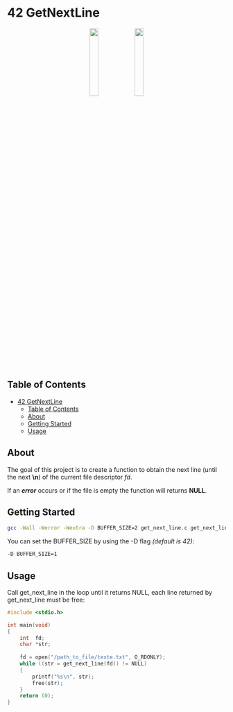 # 42 GetNextLine
<p float='left' align='center'>
<img src="https://user-images.githubusercontent.com/47778244/231216804-a80ff118-3e1e-4af2-8962-b60f378cd9cd.png" width='20%'>
<img src="https://user-images.githubusercontent.com/47778244/231217008-e0235f9b-7b7a-43e1-9415-852fa6bebaab.png" width='20%'>
</p>

## Table of Contents

<!-- TODO Del table of content -->
- [42 GetNextLine](#42-getnextline)
	- [Table of Contents](#table-of-contents)
	- [About ](#about-)
	- [Getting Started ](#getting-started-)
	- [Usage ](#usage-)

## About <a name = "about"></a>

The goal of this project is to create a function to obtain the next line (until the next **\n**) of the current file descriptor *fd*.

If an __*error*__ occurs or if the file is empty the function will returns **NULL**.

## Getting Started <a name = "getting_started"></a>

``` bash
gcc -Wall -Werror -Wextra -D BUFFER_SIZE=2 get_next_line.c get_next_line_utils.c
```
You can set the BUFFER_SIZE by using the -D flag *(default is 42)*:
``` bash
-D BUFFER_SIZE=1
```

## Usage <a name = "usage"></a>

Call get_next_line in the loop until it returns NULL, each line returned by get_next_line must be free:

``` c
#include <stdio.h>

int main(void)
{
	int  fd;
	char *str;
 
	fd = open("/path_to_file/texte.txt", O_RDONLY);
	while ((str = get_next_line(fd)) != NULL)
	{
		printf("%s\n", str);
		free(str);
	}
	return (0);
}
```
